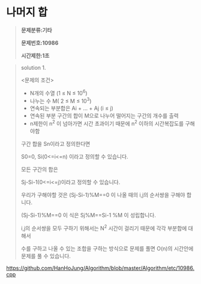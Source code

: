 #  나머지 합

> **문제분류:기타**
>
> **문제번호:10986**
>
> **시간제한:1초**

> solution 1.
>
> 
>
> <문제의 조건>
>
> - N개의 수열 (1 ≤ N ≤ 10<sup>6</sup>)
> - 나누는 수 M( 2 ≤ M ≤ 10<sup>3</sup>)
> - 연속되는 부분합은 Ai + ... + Aj (i ≤ j) 
> - 연속된 부분 구간의 합이 M으로 나누어 떨어지는 구간의 개수를 출력
> - n제한이 n<sup>2</sup> 이 넘아가면 시간 초과이기 때문에 n<sup>2</sup> 이하의 시간복잡도를 구해야함
>
> 
>
> 구간 합을 Sn이라고 정의한다면
>
> S0=0, Si(0<=i<=n) 이라고 정의할 수 있습니다.
>
> 모든 구간의 합은
>
> Sj-Si-1(0<=i<=j)이라고 정의할  수 있습니다.
>
> 우리가 구해야할 것은 (Sj-Si-1)%M==0 이 나올 때의 i,j의 순서쌍을 구해야 합니다.
>
> (Sj-Si-1)%M==0 이 식은 Sj%M==Si-1 %M 이 성립합니다.
>
> i,j의 순서쌍을 모두 구하기 위해서는 N<sup>2</sup> 시간이 걸리기 때문에 각각 부분합에 대해서
>
> 수를 구하고 나올 수 있는 조합을 구하는 방식으로 문제를 풀면 O(n)의 시간안에 문제를 풀 수 있습니다.
>
> 

https://github.com/HanHoJung/Algorithm/blob/master/Algorithm/etc/10986.cpp









